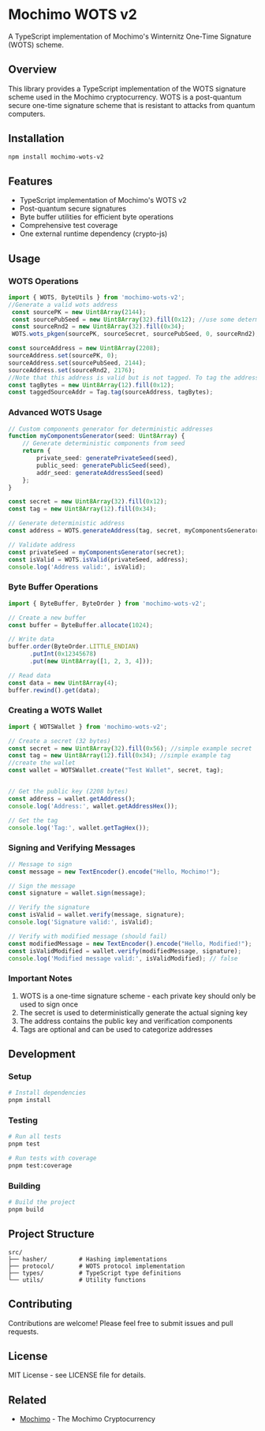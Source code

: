 # Mochimo WOTS v2

A TypeScript implementation of Mochimo's Winternitz One-Time Signature (WOTS) scheme.

## Overview

This library provides a TypeScript implementation of the WOTS signature scheme used in the Mochimo cryptocurrency. WOTS is a post-quantum secure one-time signature scheme that is resistant to attacks from quantum computers.

## Installation 
```bash
npm install mochimo-wots-v2
```

## Features

- TypeScript implementation of Mochimo's WOTS v2
- Post-quantum secure signatures
- Byte buffer utilities for efficient byte operations
- Comprehensive test coverage
- One external runtime dependency (crypto-js)

## Usage

### WOTS Operations
```typescript
import { WOTS, ByteUtils } from 'mochimo-wots-v2';
//Generate a valid wots address
 const sourcePK = new Uint8Array(2144);
 const sourcePubSeed = new Uint8Array(32).fill(0x12); //use some deterministic seed in real scenarios
 const sourceRnd2 = new Uint8Array(32).fill(0x34);
 WOTS.wots_pkgen(sourcePK, sourceSecret, sourcePubSeed, 0, sourceRnd2);

const sourceAddress = new Uint8Array(2208);
sourceAddress.set(sourcePK, 0);
sourceAddress.set(sourcePubSeed, 2144);
sourceAddress.set(sourceRnd2, 2176);
//Note that this address is valid but is not tagged. To tag the address, use the Tag.tag function
const tagBytes = new Uint8Array(12).fill(0x12);
const taggedSourceAddr = Tag.tag(sourceAddress, tagBytes);

```

### Advanced WOTS Usage
```typescript
// Custom components generator for deterministic addresses
function myComponentsGenerator(seed: Uint8Array) {
    // Generate deterministic components from seed
    return {
        private_seed: generatePrivateSeed(seed),
        public_seed: generatePublicSeed(seed),
        addr_seed: generateAddressSeed(seed)
    };
}

const secret = new Uint8Array(32).fill(0x12);
const tag = new Uint8Array(12).fill(0x34);

// Generate deterministic address
const address = WOTS.generateAddress(tag, secret, myComponentsGenerator);

// Validate address
const privateSeed = myComponentsGenerator(secret);
const isValid = WOTS.isValid(privateSeed, address);
console.log('Address valid:', isValid);
```

### Byte Buffer Operations
```typescript
import { ByteBuffer, ByteOrder } from 'mochimo-wots-v2';

// Create a new buffer
const buffer = ByteBuffer.allocate(1024);

// Write data
buffer.order(ByteOrder.LITTLE_ENDIAN)
      .putInt(0x12345678)
      .put(new Uint8Array([1, 2, 3, 4]));

// Read data
const data = new Uint8Array(4);
buffer.rewind().get(data);
```

### Creating a WOTS Wallet
```typescript
import { WOTSWallet } from 'mochimo-wots-v2';

// Create a secret (32 bytes)
const secret = new Uint8Array(32).fill(0x56); //simple example secret
const tag = new Uint8Array(12).fill(0x34); //simple example tag
//create the wallet
const wallet = WOTSWallet.create("Test Wallet", secret, tag);


// Get the public key (2208 bytes)
const address = wallet.getAddress();
console.log('Address:', wallet.getAddressHex());

// Get the tag
console.log('Tag:', wallet.getTagHex());
```

### Signing and Verifying Messages
```typescript
// Message to sign
const message = new TextEncoder().encode("Hello, Mochimo!");

// Sign the message
const signature = wallet.sign(message);

// Verify the signature
const isValid = wallet.verify(message, signature);
console.log('Signature valid:', isValid);

// Verify with modified message (should fail)
const modifiedMessage = new TextEncoder().encode("Hello, Modified!");
const isValidModified = wallet.verify(modifiedMessage, signature);
console.log('Modified message valid:', isValidModified); // false
```

### Important Notes
1. WOTS is a one-time signature scheme - each private key should only be used to sign once
2. The secret is used to deterministically generate the actual signing key
3. The address contains the public key and verification components
4. Tags are optional and can be used to categorize addresses

## Development

### Setup
```bash
# Install dependencies
pnpm install
```

### Testing
```bash
# Run all tests
pnpm test

# Run tests with coverage
pnpm test:coverage
```

### Building
```bash
# Build the project
pnpm build
```

## Project Structure

```
src/
├── hasher/         # Hashing implementations
├── protocol/       # WOTS protocol implementation
├── types/          # TypeScript type definitions
└── utils/          # Utility functions
```

## Contributing

Contributions are welcome! Please feel free to submit issues and pull requests.

## License

MIT License - see LICENSE file for details.

## Related

- [Mochimo](https://github.com/mochimodev/mochimo) - The Mochimo Cryptocurrency
